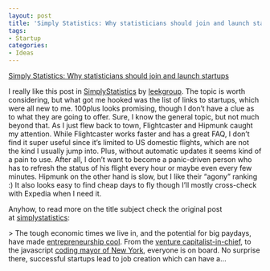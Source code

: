 ```yaml
---
layout: post
title: 'Simply Statistics: Why statisticians should join and launch startups'
tags:
- Startup
categories:
- Ideas
---
```

<a href="http://simplystatistics.tumblr.com/post/16347982080/why-statisticians-should-join-and-launch-startups">Simply Statistics: Why statisticians should join and launch startups</a><br/><p>I really like this post in <a href="http://simplystatistics.tumblr.com">SimplyStatistics</a> by <a href="http://leekgroup.tumblr.com/">leekgroup</a>. The topic is worth considering, but what got me hooked was the list of links to startups, which were all new to me. 100plus looks promising, though I don&#8217;t have a clue as to what they are going to offer. Sure, I know the general topic, but not much beyond that. As I just flew back to town, Flightcaster and Hipmunk caught my attention. While Flightcaster works faster and has a great FAQ, I don&#8217;t find it super useful since it&#8217;s limited to US domestic flights, which are not the kind I usually jump into. Plus, without automatic updates it seems kind of a pain to use. After all, I don&#8217;t want to become a panic-driven person who has to refresh the status of his flight every hour or maybe even every few minutes. Hipmunk on the other hand is slow, but I like their &#8220;agony&#8221; ranking :) It also looks easy to find cheap days to fly though I&#8217;ll mostly cross-check with Expedia when I need it.</p>
<p>Anyhow, to read more on the title subject check the original post at <a class="tumblr_blog" href="http://simplystatistics.tumblr.com/post/16347982080/why-statisticians-should-join-and-launch-startups">simplystatistics</a>:</p>
> The tough economic times we live in, and the potential for big paydays, have made <a href="http://en.wikipedia.org/wiki/The_Social_Network" target="_blank">entrepreneurship cool</a>. From the <a href="http://www.whitehouse.gov/issues/startup-america" target="_blank">venture capitalist-in-chief</a>, to the javascript <a href="http://chats-blog.com/2012/01/08/michael-bloomberg-learning-to-code/" target="_blank">coding mayor of New York</a>, everyone is on board. No surprise there, successful startups lead to job creation which can have a&#8230;
